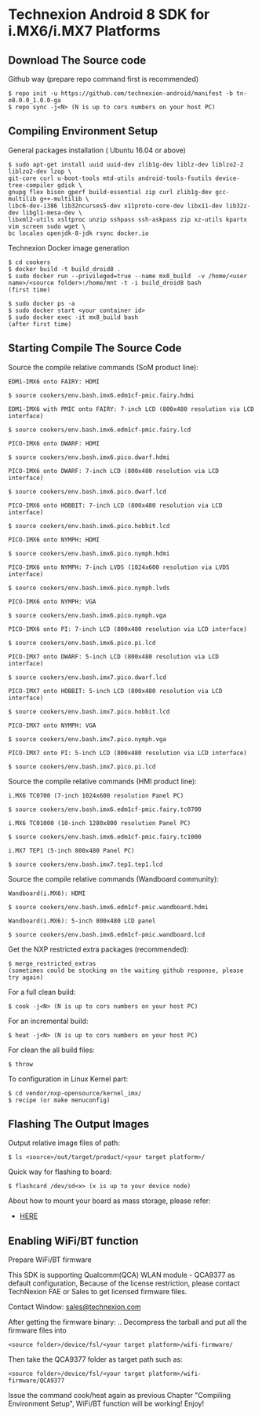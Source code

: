 # Technexion Android 8 SDK for i.MX6/i.MX7 Platforms
## Download The Source code

Github way (prepare repo command first is recommended)

    $ repo init -u https://github.com/technexion-android/manifest -b tn-o8.0.0_1.0.0-ga
    $ repo sync -j<N> (N is up to cors numbers on your host PC)

## Compiling Environment Setup

General packages installation ( Ubuntu 16.04 or above)

    $ sudo apt-get install uuid uuid-dev zlib1g-dev liblz-dev liblzo2-2 liblzo2-dev lzop \
    git-core curl u-boot-tools mtd-utils android-tools-fsutils device-tree-compiler gdisk \
    gnupg flex bison gperf build-essential zip curl zlib1g-dev gcc-multilib g++-multilib \
    libc6-dev-i386 lib32ncurses5-dev x11proto-core-dev libx11-dev lib32z-dev libgl1-mesa-dev \
    libxml2-utils xsltproc unzip sshpass ssh-askpass zip xz-utils kpartx vim screen sudo wget \
    bc locales openjdk-8-jdk rsync docker.io

Technexion Docker image generation

    $ cd cookers
    $ docker build -t build_droid8 .
    $ sudo docker run --privileged=true --name mx8_build  -v /home/<user name>/<source folder>:/home/mnt -t -i build_droid8 bash
    (first time)

    $ sudo docker ps -a
    $ sudo docker start <your container id>
    $ sudo docker exec -it mx8_build bash
    (after first time)


## Starting Compile The Source Code

Source the compile relative commands (SoM product line):

    EDM1-IMX6 onto FAIRY: HDMI

    $ source cookers/env.bash.imx6.edm1cf-pmic.fairy.hdmi

    EDM1-IMX6 with PMIC onto FAIRY: 7-inch LCD (800x480 resolution via LCD interface)

    $ source cookers/env.bash.imx6.edm1cf-pmic.fairy.lcd

    PICO-IMX6 onto DWARF: HDMI

    $ source cookers/env.bash.imx6.pico.dwarf.hdmi

    PICO-IMX6 onto DWARF: 7-inch LCD (800x480 resolution via LCD interface)

    $ source cookers/env.bash.imx6.pico.dwarf.lcd

    PICO-IMX6 onto HOBBIT: 7-inch LCD (800x480 resolution via LCD interface)

    $ source cookers/env.bash.imx6.pico.hobbit.lcd

    PICO-IMX6 onto NYMPH: HDMI

    $ source cookers/env.bash.imx6.pico.nymph.hdmi

    PICO-IMX6 onto NYMPH: 7-inch LVDS (1024x600 resolution via LVDS interface)

    $ source cookers/env.bash.imx6.pico.nymph.lvds

    PICO-IMX6 onto NYMPH: VGA

    $ source cookers/env.bash.imx6.pico.nymph.vga

    PICO-IMX6 onto PI: 7-inch LCD (800x480 resolution via LCD interface)

    $ source cookers/env.bash.imx6.pico.pi.lcd

    PICO-IMX7 onto DWARF: 5-inch LCD (800x480 resolution via LCD interface)

    $ source cookers/env.bash.imx7.pico.dwarf.lcd

    PICO-IMX7 onto HOBBIT: 5-inch LCD (800x480 resolution via LCD interface)

    $ source cookers/env.bash.imx7.pico.hobbit.lcd

    PICO-IMX7 onto NYMPH: VGA

    $ source cookers/env.bash.imx7.pico.nymph.vga

    PICO-IMX7 onto PI: 5-inch LCD (800x480 resolution via LCD interface)

    $ source cookers/env.bash.imx7.pico.pi.lcd

Source the compile relative commands (HMI product line):

    i.MX6 TC0700 (7-inch 1024x600 resolution Panel PC)

    $ source cookers/env.bash.imx6.edm1cf-pmic.fairy.tc0700

    i.MX6 TC01000 (10-inch 1280x800 resolution Panel PC)

    $ source cookers/env.bash.imx6.edm1cf-pmic.fairy.tc1000

    i.MX7 TEP1 (5-inch 800x480 Panel PC)

    $ source cookers/env.bash.imx7.tep1.tep1.lcd

Source the compile relative commands (Wandboard community):

    Wandboard(i.MX6): HDMI

    $ source cookers/env.bash.imx6.edm1cf-pmic.wandboard.hdmi

    Wandboard(i.MX6): 5-inch 800x480 LCD panel

    $ source cookers/env.bash.imx6.edm1cf-pmic.wandboard.lcd

Get the NXP restricted extra packages (recommended):

    $ merge_restricted_extras
    (sometimes could be stocking on the waiting github response, please try again)

For a full clean build:

    $ cook -j<N> (N is up to cors numbers on your host PC)

For an incremental build:

    $ heat -j<N> (N is up to cors numbers on your host PC)

For clean the all build files:

    $ throw

To configuration in Linux Kernel part:

    $ cd vendor/nxp-opensource/kernel_imx/
    $ recipe (or make menuconfig)

## Flashing The Output Images

Output relative image files of path:

    $ ls <source>/out/target/product/<your target platform>/

Quick way for flashing to board:

    $ flashcard /dev/sd<x> (x is up to your device node)

About how to mount your board as mass storage, please refer:
* [HERE](https://github.com/TechNexion/u-boot-edm/wiki/Use-mfgtool-to-flash-eMMC)

## Enabling WiFi/BT function

Prepare WiFi/BT firmware

This SDK is supporting Qualcomm(QCA) WLAN module - QCA9377 as default configuration, Because of the license restriction, please contact TechNexion FAE or Sales to get licensed firmware files.

Contact Window: sales@technexion.com

After getting the firmware binary: .. Decompress the tarball and put all the firmware files into

    <source folder>/device/fsl/<your target platform>/wifi-firmware/

Then take the QCA9377 folder as target path such as:

    <source folder>/device/fsl/<your target platform>/wifi-firmware/QCA9377

Issue the command cook/heat again as previous Chapter "Compiling Environment Setup", WiFi/BT function will be working! Enjoy!
